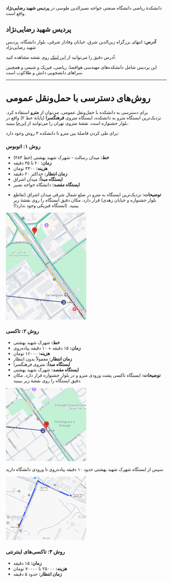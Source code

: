دانشکدهٔ ریاضی دانشگاه صنعتی خواجه نصیرالدین طوسی در **پردیس شهید رضایی‌نژاد** واقع است. 
## پردیس شهید رضایی‌نژاد
**آدرس:** انتهای بزرگراه زین‌الدین شرق، خیابان وفادار شرقی، بلوار دانشگاه، پردیس شهید رضایی‌نژاد

آدرس دقیق را می‌توانید از [این لینک](https://maps.app.goo.gl/nP9GNwvvqNC3n4ra6) روی نقشه مشاهده کنید.

این پردیس شامل دانشکده‌های مهندسی هوافضا، ریاضی، فیزیک و شیمی و همچنین سراهای دانشجویی دانش و طلاکوب است.

---
# روش‌های دسترسی با حمل‌ونقل عمومی
برای دسترسی به دانشکده با حمل‌ونقل عمومی، می‌توان از **مترو** استفاده کرد. نزدیک‌ترین ایستگاه مترو به دانشکده، ایستگاه متروی **فرهنگسرا** (پایانهٔ خط ۲) واقع در بلوار جشنواره است. نقشهٔ متروی تهران را می‌توانید از [این‌جا](./Static/نقشهٔ%20مترو.pdf) ببینید.

برای طی کردن فاصلهٔ بین مترو تا دانشکده ۳ روش وجود دارد:
### روش ۱: اتوبوس
- **خط:** میدان رسالت - شهرک شهید بهشتی (خط ۳۸۳)
- **زمان:** ۲۰ تا ۳۵ دقیقه
- **هزینه:** ۴۳۰۰ تومان
- **زمان انتظار:** حداکثر ۲۰ دقیقه
- **ایستگاه مبدأ:** میدان اشراق
- **ایستگاه مقصد:** دانشگاه خواجه نصیر
+ **توضیحات:** نزدیک‌ترین ایستگاه به مترو در ضلع شمال شرقی میدان اشراق (تقاطع بلوار جشنواره و خیابان زهدی) قرار دارد. مکان دقیق ایستگاه را روی نقشهٔ زیر ببینید. (ایستگاه فیزیکی وجود ندارد!)
<img src="./Static/ایستگاه%20اتوبوس.jpg" width="50%">

### روش ۲: تاکسی
- **خط:** شهرک شهید بهشتی
- **زمان:** ۱۵ دقیقه + ۱۰ دقیقه پیاده‌روی
- **هزینه:** ۱۶۰۰۰ تومان
- **زمان انتظار:** معمولاً بدون انتظار
- **ایستگاه مبدأ:** متروی فرهنگسرا
- **ایستگاه مقصد:** شهرک شهید بهشتی
- **توضیحات:** ایستگاه تاکسی پشت ورودی مترو و در بلوار جشنواره قرار دارد. مکان دقیق ایستگاه را روی نقشهٔ زیر ببینید.
<img src="./Static/ایستگاه%20تاکسی.jpg" width="50%">

سپس از ایستگاه شهرک شهید بهشتی حدود ۱۰ دقیقه پیاده‌روی تا ورودی دانشگاه دارید.

<img src="./Static/پیاده‌روی%20شهرک%20شهید%20بهشتی%20تا%20دانشکده.png" width="50%">

### روش ۳:‌ تاکسی‌های اینترنتی
- **زمان:** ۱۵ دقیقه
- **هزینه:** ۲۵۰۰۰ تا ۷۰۰۰۰ تومان
- **زمان انتظار:** حدود ۵ دقیقه
